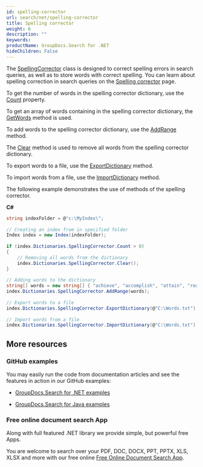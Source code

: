 ```yaml
---
id: spelling-corrector
url: search/net/spelling-corrector
title: Spelling corrector
weight: 6
description: ""
keywords: 
productName: GroupDocs.Search for .NET
hideChildren: False
---
```

The [SpellingCorrector](https://apireference.groupdocs.com/net/search/groupdocs.search.dictionaries/spellingcorrector) class is designed to correct spelling errors in search queries, as well as to store words with correct spelling. You can learn about spelling correction in search queries on the [Spelling corrector](Spelling%2Bcorrector.html) page.

To get the number of words in the spelling corrector dictionary, use the [Count](https://apireference.groupdocs.com/net/search/groupdocs.search.dictionaries/spellingcorrector/properties/count) property.

To get an array of words containing in the spelling corrector dictionary, the [GetWords](https://apireference.groupdocs.com/net/search/groupdocs.search.dictionaries/spellingcorrector/methods/getwords) method is used.

To add words to the spelling corrector dictionary, use the [AddRange](https://apireference.groupdocs.com/net/search/groupdocs.search.dictionaries/spellingcorrector/methods/addrange/index) method.

The [Clear](https://apireference.groupdocs.com/net/search/groupdocs.search.dictionaries/spellingcorrector/methods/clear) method is used to remove all words from the spelling corrector dictionary.

To export words to a file, use the [ExportDictionary](https://apireference.groupdocs.com/net/search/groupdocs.search.dictionaries/dictionarybase/methods/exportdictionary) method.

To import words from a file, use the [ImportDictionary](https://apireference.groupdocs.com/net/search/groupdocs.search.dictionaries/dictionarybase/methods/importdictionary) method.

The following example demonstrates the use of methods of the spelling corrector.

**C#**

```csharp
string indexFolder = @"c:\MyIndex\";
 
// Creating an index from in specified folder
Index index = new Index(indexFolder);
 
if (index.Dictionaries.SpellingCorrector.Count > 0)
{
    // Removing all words from the dictionary
    index.Dictionaries.SpellingCorrector.Clear();
}
 
// Adding words to the dictionary
string[] words = new string[] { "achieve", "accomplish", "attain", "reach" };
index.Dictionaries.SpellingCorrector.AddRange(words);
 
// Export words to a file
index.Dictionaries.SpellingCorrector.ExportDictionary(@"C:\Words.txt");
 
// Import words from a file
index.Dictionaries.SpellingCorrector.ImportDictionary(@"C:\Words.txt");
```

## More resources

### GitHub examples

You may easily run the code from documentation articles and see the features in action in our GitHub examples:

*   [GroupDocs.Search for .NET examples](https://github.com/groupdocs-search/GroupDocs.Search-for-.NET)
    
*   [GroupDocs.Search for Java examples](https://github.com/groupdocs-search/GroupDocs.Search-for-Java)
    

### Free online document search App

Along with full featured .NET library we provide simple, but powerful free Apps.

You are welcome to search over your PDF, DOC, DOCX, PPT, PPTX, XLS, XLSX and more with our free online [Free Online Document Search App](https://products.groupdocs.app/search).
